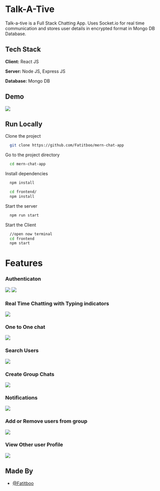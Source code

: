
# Talk-A-Tive

Talk-a-tive is a Full Stack Chatting App.
Uses Socket.io for real time communication and stores user details in encrypted format in Mongo DB Database.
## Tech Stack

**Client:** React JS

**Server:** Node JS, Express JS

**Database:** Mongo DB
  
## Demo

![](https://github.com/Fatitboo/mern-chat-app/blob/master/screenshots/group%20%2B%20notif.PNG)
## Run Locally

Clone the project

```bash
  git clone https://github.com/Fatitboo/mern-chat-app
```

Go to the project directory

```bash
  cd mern-chat-app
```

Install dependencies

```bash
  npm install
```

```bash
  cd frontend/
  npm install
```

Start the server

```bash
  npm run start
```
Start the Client

```bash
  //open now terminal
  cd frontend
  npm start
```

  
# Features

### Authenticaton
![](https://github.com/Fatitboo/mern-chat-app/blob/master/screenshots/login.PNG)
![](https://github.com/Fatitboo/mern-chat-app/blob/master/screenshots/signup.PNG)
### Real Time Chatting with Typing indicators
![](https://github.com/Fatitboo/mern-chat-app/blob/master/screenshots/real-time.PNG)
### One to One chat
![](https://github.com/Fatitboo/mern-chat-app/blob/master/screenshots/mainscreen.PNG)
### Search Users
![](https://github.com/Fatitboo/mern-chat-app/blob/master/screenshots/search.PNG)
### Create Group Chats
![](https://github.com/Fatitboo/mern-chat-app/blob/master/screenshots/new%20grp.PNG)
### Notifications 
![](https://github.com/Fatitboo/mern-chat-app/blob/master/screenshots/group%20%2B%20notif.PNG)
### Add or Remove users from group
![](https://github.com/Fatitboo/mern-chat-app/blob/master/screenshots/add%20rem.PNG)
### View Other user Profile
![](https://github.com/Fatitboo/mern-chat-app/blob/master/screenshots/profile.PNG)
## Made By

- [@Fatitboo](https://github.com/Fatitboo)

  
